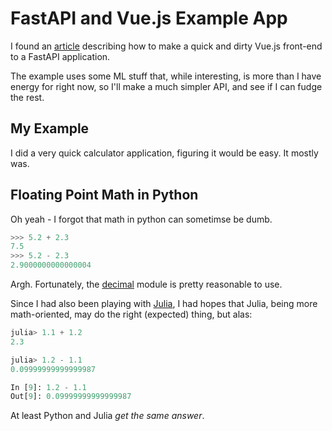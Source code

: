 # FastAPI and Vue.js Example App

I found an [article](https://6chaoran.github.io/data-story/visualization/data-engineering/fastapi-vue-app/) describing how to make a quick and dirty Vue.js front-end to a FastAPI application.

The example uses some ML stuff that, while interesting, is more than I have energy for right now, so I'll make a much simpler API, and see if I can fudge the rest.

## My Example

I did a very quick calculator application, figuring it would be easy. It mostly was.

## Floating Point Math in Python

Oh yeah - I forgot that math in python can sometimse be dumb.

```python
>>> 5.2 + 2.3
7.5
>>> 5.2 - 2.3
2.9000000000000004
```

Argh. Fortunately, the [decimal](https://docs.python.org/3/library/decimal.html) module is pretty reasonable to use.

Since I had also been playing with [Julia](https://julialang.org/), I had hopes that Julia, being more math-oriented, may do the right (expected) thing, but alas:

```julia
julia> 1.1 + 1.2
2.3

julia> 1.2 - 1.1
0.09999999999999987
```

```python
In [9]: 1.2 - 1.1
Out[9]: 0.09999999999999987
```

At least Python and Julia _get the same answer_.

